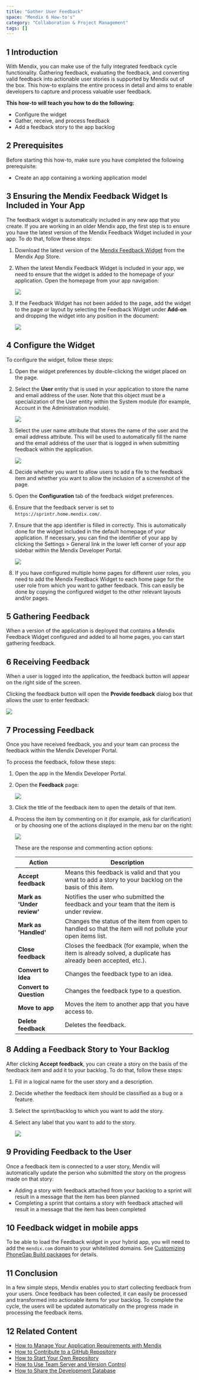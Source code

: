 ```yaml
---
title: "Gather User Feedback"
space: "Mendix 6 How-to's"
category: "Collaboration & Project Management"
tags: []
---
```


## 1 Introduction

With Mendix, you can make use of the fully integrated feedback cycle functionality. Gathering feedback, evaluating the feedback, and converting valid feedback into actionable user stories is supported by Mendix out of the box. This how-to explains the entire process in detail and aims to enable developers to capture and process valuable user feedback.

**This how-to will teach you how to do the following:**

* Configure the widget
* Gather, receive, and process feedback
* Add a feedback story to the app backlog

## 2 Prerequisites

Before starting this how-to, make sure you have completed the following prerequisite:

* Create an app containing a working application model

## 3 Ensuring the Mendix Feedback Widget Is Included in Your App

The feedback widget is automatically included in any new app that you create. If you are working in an older Mendix app, the first step is to ensure you have the latest version of the Mendix Feedback Widget included in your app. To do that, follow these steps:

1. Download the latest version of the [Mendix Feedback Widget](https://appstore.home.mendix.com/link/app/199/Mendix/Mendix-Feedback-Widget) from the Mendix App Store.
2. When the latest Mendix Feedback Widget is included in your app, we need to ensure that the widget is added to the homepage of your application. Open the homepage from your app navigation:

    ![](attachments/18448640/18580455.png)

3. If the Feedback Widget has not been added to the page, add the widget to the page or layout by selecting the Feedback Widget under **Add-on** and dropping the widget into any position in the document:

    ![](attachments/18448640/18580453.png)

## 4 Configure the Widget

To configure the widget, follow these steps:

1. Open the widget preferences by double-clicking the widget placed on the page. 
2. Select the **User** entity that is used in your application to store the name and email address of the user. Note that this object must be a specialization of the User entity within the System module (for example, Account in the Administration module).

    ![](attachments/18448640/18580452.png)

3. Select the user name attribute that stores the name of the user and the email address attribute. This will be used to automatically fill the name and the email address of the user that is logged in when submitting feedback within the application.

    ![](attachments/18448640/18580450.png)

4. Decide whether you want to allow users to add a file to the feedback item and whether you want to allow the inclusion of a screenshot of the page. 
5. Open the **Configuration** tab of the feedback widget preferences.
6. Ensure that the feedback server is set to `https://sprintr.home.mendix.com/`.
7. Ensure that the app identifier is filled in correctly. This is automatically done for the widget included in the default homepage of your application. If necessary, you can find the identifier of your app by clicking the Settings &gt; General link in the lower left corner of your app sidebar within the Mendix Developer Portal.

    ![](attachments/18448640/18580451.png)

8. If you have configured multiple home pages for different user roles, you need to add the Mendix Feedback Widget to each home page for the user role from which you want to gather feedback. This can easily be done by copying the configured widget to the other relevant layouts and/or pages.

## 5 Gathering Feedback

When a version of the application is deployed that contains a Mendix Feedback Widget configured and added to all home pages, you can start gathering feedback. 

## 6 Receiving Feedback

When a user is logged into the application, the feedback button will appear on the right side of the screen.

Clicking the feedback button will open the **Provide feedback** dialog box that allows the user to enter feedback:

![](attachments/18448640/18580450.png)

## 7 Processing Feedback

Once you have received feedback, you and your team can process the feedback within the Mendix Developer Portal.

To process the feedback, follow these steps:

1. Open the app in the Mendix Developer Portal.
2. Open the **Feedback** page:

    ![](attachments/18448640/18580449.png)

3. Click the title of the feedback item to open the details of that item.
4. Process the item by commenting on it (for example, ask for clarification) or by choosing one of the actions displayed in the menu bar on the right:

    ![](attachments/18448640/18580448.png)

    These are the response and commenting action options:

    Action | Description
    | --- | --- |
    **Accept feedback** | Means this feedback is valid and that you wnat to add a story to your backlog on the basis of this item.
    **Mark as 'Under review'** | Notifies the user who submitted the feedback and your team that the item is under review.
    **Mark as 'Handled'** | Changes the status of the item from open to handled so that the item will not pollute your open items list.
    **Close feedback** | Closes the feedback (for example, when the item is already solved, a duplicate has already been accepted, etc.).
    **Convert to Idea** | Changes the feedback type to an idea.
    **Convert to Question** | Changes the feedback type to a question.
    **Move to app** | Moves the item to another app that you have access to.
    **Delete feedback** | Deletes the feedback.

## 8 Adding a Feedback Story to Your Backlog

After clicking **Accept feedback**, you can create a story on the basis of the feedback item and add it to your backlog. To do that, follow these steps:

1. Fill in a logical name for the user story and a description.
2. Decide whether the feedback item should be classified as a bug or a feature.
3. Select the sprint/backlog to which you want to add the story.
4. Select any label that you want to add to the story.

    ![](attachments/18448640/18580447.png)

## 9 Providing Feedback to the User

Once a feedback item is connected to a user story, Mendix will automatically update the person who submitted the story on the progress made on that story:

* Adding a story with feedback attached from your backlog to a sprint will result in a message that the item has been planned
* Completing a sprint that contains a story with feedback attached will result in a message that the item has been completed

## 10 Feedback widget in mobile apps

To be able to load the Feedback widget in your hybrid app, you will need to add the `mendix.com` domain to your whitelisted domains. See [Customizing PhoneGap Build packages](customizing-phonegap-build-packages) for details.

## 11 Conclusion

In a few simple steps, Mendix enables you to start collecting feedback from your users. Once feedback has been collected, it can easily be processed and transformed into actionable items for your backlog. To complete the cycle, the users will be updated automatically on the progress made in processing the feedback items.

## 12 Related Content

* [How to Manage Your Application Requirements with Mendix](managing-your-application-requirements-with-mendix)
* [How to Contribute to a GitHub Repository](contribute-to-a-github-repository)
* [How to Start Your Own Repository](starting-your-own-repository)
* [How to Use Team Server and Version Control](using-team-server-version-control)
* [How to Share the Development Database](sharing-the-development-database)
